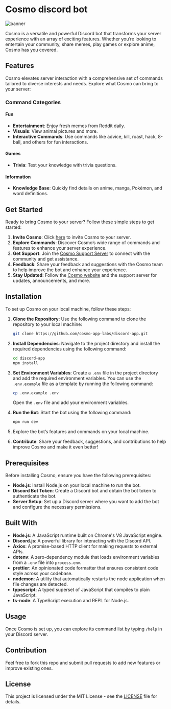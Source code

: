 # Cosmo discord bot

![banner](https://github.com/user-attachments/assets/db78d646-c5cb-41b6-bf79-38f08561ac33)

Cosmo is a versatile and powerful Discord bot that transforms your server experience with an array of exciting features. Whether you’re looking to entertain your community, share memes, play games or explore anime, Cosmo has you covered.

## Features

Cosmo elevates server interaction with a comprehensive set of commands tailored to diverse interests and needs. Explore what Cosmo can bring to your server:

### Command Categories

#### Fun

- **Entertainment**: Enjoy fresh memes from Reddit daily.
- **Visuals**: View animal pictures and more.
- **Interactive Commands**: Use commands like advice, kill, roast, hack, 8-ball, and others for fun interactions.

#### Games

- **Trivia**: Test your knowledge with trivia questions.

#### Information

- **Knowledge Base**: Quickly find details on anime, manga, Pokémon, and word definitions.

## Get Started

Ready to bring Cosmo to your server? Follow these simple steps to get started:

1. **Invite Cosmo**: Click [here](https://discord.com/api/oauth2/authorize?client_id=894052180628234250&permissions=105227086912&scope=bot+applications.commands) to invite Cosmo to your server.
2. **Explore Commands**: Discover Cosmo’s wide range of commands and features to enhance your server experience.
3. **Get Support**: Join the [Cosmo Support Server](https://discord.gg/q5dabUnkSb) to connect with the community and get assistance.
4. **Feedback**: Share your feedback and suggestions with the Cosmo team to help improve the bot and enhance your experience.
5. **Stay Updated**: Follow the [Cosmo website](https://cosmo-bot.vercel.app/) and the support server for updates, announcements, and more.

## Installation

To set up Cosmo on your local machine, follow these steps:

1. **Clone the Repository**: Use the following command to clone the repository to your local machine:

    ```bash
    git clone https://github.com/cosmo-app-labs/discord-app.git
    ```

2. **Install Dependencies**: Navigate to the project directory and install the required dependencies using the following command:

    ```bash
    cd discord-app
    npm install
    ```

3. **Set Environment Variables**: Create a `.env` file in the project directory and add the required environment variables. You can use the `.env.example` file as a template by running the following command:

    ```bash
    cp .env.example .env
    ```

    Open the `.env` file and add your environment variables.

4. **Run the Bot**: Start the bot using the following command:

    ```bash
    npm run dev
    ```

5. Explore the bot’s features and commands on your local machine.
6. **Contribute**: Share your feedback, suggestions, and contributions to help improve Cosmo and make it even better!

## Prerequisites

Before installing Cosmo, ensure you have the following prerequisites:

- **Node.js**: Install Node.js on your local machine to run the bot.
- **Discord Bot Token**: Create a Discord bot and obtain the bot token to authenticate the bot.
- **Server Setup**: Set up a Discord server where you want to add the bot and configure the necessary permissions.

## Built With

- **Node.js**: A JavaScript runtime built on Chrome's V8 JavaScript engine.
- **Discord.js**: A powerful library for interacting with the Discord API.
- **Axios**: A promise-based HTTP client for making requests to external APIs.
- **dotenv**: A zero-dependency module that loads environment variables from a `.env` file into `process.env`.
- **prettier**: An opinionated code formatter that ensures consistent code style across your codebase.
- **nodemon**: A utility that automatically restarts the node application when file changes are detected.
- **typescript**: A typed superset of JavaScript that compiles to plain JavaScript.
- **ts-node**: A TypeScript execution and REPL for Node.js.

## Usage

Once Cosmo is set up, you can explore its command list by typing `/help` in your Discord server.

## Contribution

Feel free to fork this repo and submit pull requests to add new features or improve existing ones.

## License

This project is licensed under the MIT License - see the [LICENSE](LICENSE) file for details.
